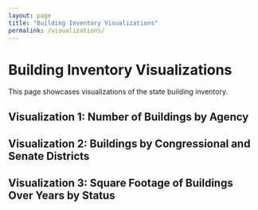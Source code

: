 ```yaml
---
layout: page
title: "Building Inventory Visualizations"
permalink: /visualizations/
---
```


# Building Inventory Visualizations

This page showcases visualizations of the state building inventory.

## Visualization 1: Number of Buildings by Agency

<div id="vis1"></div>

## Visualization 2: Buildings by Congressional and Senate Districts

<div id="vis2"></div>

## Visualization 3: Square Footage of Buildings Over Years by Status

<div id="vis3"></div>

<script src="https://cdn.jsdelivr.net/npm/vega@5"></script>
<script src="https://cdn.jsdelivr.net/npm/vega-lite@5"></script>
<script src="https://cdn.jsdelivr.net/npm/vega-embed@6"></script>

<script>
  // Embed Visualization 1
  fetch('{{ site.baseurl }}/path/to/chart1.json')
    .then(response => response.json())
    .then(spec => vegaEmbed('#vis1', spec));

  // Embed Visualization 2
  fetch('{{ site.baseurl }}/path/to/chart2.json')
    .then(response => response.json())
    .then(spec => vegaEmbed('#vis2', spec));

  // Embed Visualization 3
  fetch('{{ site.baseurl }}/path/to/chart3.json')
    .then(response => response.json())
    .then(spec => vegaEmbed('#vis3', spec));
</script>

